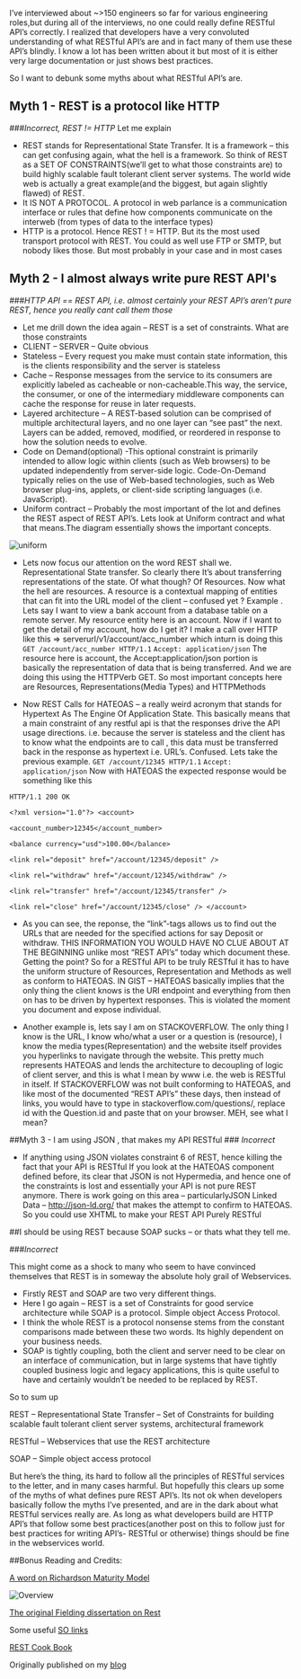 I’ve interviewed about ~>150 engineers so far for various engineering roles,but during  all of the interviews, no one could really define RESTful API’s correctly. I realized that developers have a very convoluted understanding of what RESTful API’s are and in fact many of them use these API’s blindly. I know a lot has been written about it but most of it is either very large documentation or just shows best practices.

So I want to debunk some myths about what RESTful API’s are.

## Myth 1 - REST is a protocol like HTTP 
###<i>Incorrect, REST != HTTP</i>
Let me explain
* REST stands for Representational State Transfer. It is a framework – this can get confusing again, what the hell is a framework. So think of REST as a SET OF CONSTRAINTS(we’ll get to what those constraints are) to build highly scalable fault tolerant client server systems. The world wide web is actually a great example(and the biggest, but again slightly flawed) of REST.
* It IS NOT A PROTOCOL. A protocol in web parlance is a communication interface or rules that define how components communicate on the interweb (from types of data to the interface types)
* HTTP is a protocol. Hence REST ! = HTTP. But its the most used transport protocol with REST. You could as well use FTP or SMTP, but nobody likes those.
But most probably in your case and in most cases 

## Myth 2 - I almost always write pure REST API's
###<i>HTTP API == REST API, i.e. almost certainly your REST API’s aren’t pure REST, hence you really cant call them those</i>

* Let me drill down the idea again – REST is a set of constraints. What are those constraints
* CLIENT – SERVER – Quite obvious
* Stateless – Every request you make must contain state information, this is the clients responsibility and the server is stateless
* Cache – Response messages from the service to its consumers are explicitly labeled as cacheable or non-cacheable.This way, the service, the consumer, or one of the intermediary middleware components can cache the response for reuse in later requests.
* Layered architecture – A REST-based solution can be comprised of multiple architectural layers, and no one layer can “see past” the next. Layers can be added, removed, modified, or reordered in response to how the solution needs to evolve.
* Code on Demand(optional) -This optional constraint is primarily intended to allow logic within clients (such as Web browsers) to be updated independently from server-side logic. Code-On-Demand typically relies on the use of Web-based technologies, such as Web browser plug-ins, applets, or client-side scripting languages (i.e. JavaScript).
* Uniform contract – Probably the most important of the lot and defines the REST aspect of REST API’s.
Lets look at Uniform contract and what that means.The diagram essentially shows the important concepts. 

![uniform](https://i2.wp.com/whatisrest.com/static/images/rest_constraints/fig4.jpg)

*  Lets now focus our attention on the word REST shall we. Representational State transfer. So clearly there It’s about transferring representations of the state. Of what though?  Of Resources. Now what the hell are resources. A resource is a contextual mapping of entities that can fit into the URL model of the client – confused yet ? Example . Lets say I want to view a bank account from a database table on a remote server. My resource entity here is an account. Now if I want to get the detail of my account, how do I get it? I make a call over HTTP like this  => serverurl/v1/account/acc_number which inturn is doing this
`GET /account/acc_number HTTP/1.1`
`Accept: application/json`
The resource here is account, the Accept:application/json portion is basically the representation of data that is being transferred. And we are doing this using the HTTPVerb GET.
So most important concepts here are Resources, Representations(Media Types) and HTTPMethods

* Now REST Calls for HATEOAS – a really weird acronym that stands for Hypertext As The Engine Of Application State. This basically means that a main constraint of any restful api is that the responses drive the API usage directions. i.e. because the server is stateless and the client has to know what the endpoints are to call , this data must be transferred back in the response as hypertext i.e. URL’s. Confused. Lets take the previous example.
`GET /account/12345 HTTP/1.1`
`Accept: application/json`
Now with HATEOAS the expected response would be something like this

`HTTP/1.1 200 OK `

`<?xml version="1.0"?> <account> `

`<account_number>12345</account_number>` 

`<balance currency="usd">100.00</balance> `

`<link rel="deposit" href="/account/12345/deposit" /> `

`<link rel="withdraw" href="/account/12345/withdraw" /> `

`<link rel="transfer" href="/account/12345/transfer" />`

`<link rel="close" href="/account/12345/close" /> </account>`

* As you can see, the reponse, the “link”-tags allows us to find out the URLs that are needed for the specified actions for say Deposit or withdraw. THIS INFORMATION YOU WOULD HAVE NO CLUE ABOUT AT THE BEGINNING unlike most “REST API’s” today which document these. Getting the point?
So for a RESTful API to be truly RESTful it has to have the uniform structure of Resources, Representation and Methods as well as conform to HATEOAS.
IN GIST – HATEOAS basically implies that the only thing the client knows is the URI endpoint and everything from then on has to be driven by hypertext responses. This is violated the moment you document and expose individual. 

* Another example is, lets say I am on STACKOVERFLOW. The only thing I know is the URL, I know who/what a user or a question is (resource), I know the media types(Representation) and the website itself provides you hyperlinks to navigate through the website. This pretty much represents HATEOAS and lends the architecture to decoupling of logic of client server, and this is what I mean by www i.e. the web is RESTful in itself. If STACKOVERFLOW was not built conforming to HATEOAS, and like most of the documented “REST API’s” these days, then instead of links, you would have to type in stackoverflow.com/questions/<id>, replace id with the Question.id and paste that on your browser. MEH, see what I mean?

##Myth 3 - I am using JSON , that makes my API RESTful
###<i> Incorrect </i>

* If anything using JSON violates constraint 6 of REST, hence killing the fact that your API is RESTful
If you look at the HATEOAS component defined before, its clear that JSON is not Hypermedia, and hence one of the constraints is lost and essentially your API is not pure REST anymore. There is work going on this area – particularlyJSON Linked Data – http://json-ld.org/ that makes the attempt to confirm to HATEOAS.
So you could use XHTML to make your REST API Purely RESTful

##I should be using REST because SOAP sucks – or thats what they tell me.  

###<i>Incorrect</i>

This might come as a shock to many who seem to have convinced themselves that REST is in someway the absolute holy grail of Webservices. 
* Firstly REST and SOAP are two very different things. 
* Here I go again – REST is a set of Constraints for good service architecture while SOAP is a protocol. Simple object Access Protocol. 
* I think the whole REST is a protocol nonsense stems from the constant comparisons made between these two words. Its highly dependent on your business needs. 
* SOAP is tightly coupling, both the client and server need to be clear on an interface of communication, but in large systems that have tightly coupled business logic and legacy applications, this is quite useful to have and certainly wouldn’t be needed to be replaced by REST.

So to sum up

REST – Representational State Transfer – Set of Constraints for building scalable fault tolerant client server systems, architectural framework

RESTful – Webservices that use the REST architecture

SOAP – Simple object access protocol

But here’s the thing, its hard to follow all the principles of RESTful services to the letter, and in many cases harmful. But hopefully this clears up some of the myths of what defines pure REST API’s. Its not ok when developers basically follow the myths I’ve presented, and are in the dark about what RESTful services really are. As long as what developers build are HTTP API’s that follow some best practices(another post on this to follow just for best practices for writing API’s- RESTful or otherwise) things should be fine in the webservices world.

##Bonus Reading and Credits:

[A word on Richardson Maturity Model](http://martinfowler.com/articles/richardsonMaturityModel.html)
 
 ![Overview](https://i2.wp.com/martinfowler.com/articles/images/richardsonMaturityModel/overview.png)
 
[The original Fielding dissertation on Rest](http://www.ics.uci.edu/~fielding/pubs/dissertation/rest_arch_style.htm#sec_5_2_1_1)

Some useful [SO links](http://stackoverflow.com/questions/19843480/s3-rest-api-and-post-method/19844272#19844272) 

[REST Cook Book](http://restcookbook.com/)

Originally published on my [blog](https://whizmodo.wordpress.com/2015/01/10/will-the-real-restful-api-please-stand-up/)

